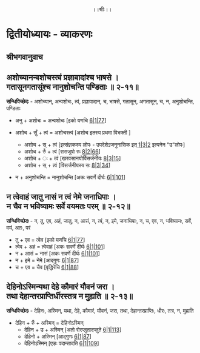 <p align="center"> ।।श्रीः।। </p>

# द्वितीयोध्यायः - व्याकरणः 

## श्रीभगवानुवाच
## अशोच्यानन्वशोचस्त्वं प्रज्ञावादांश्च भाषसे । <br> गतासूनगतासूंश्च नानुशोचन्ति पण्डिताः ॥ २-११॥

**सन्धिविच्छेदः** - अशोच्यान्, अन्वशोचः, त्वं, प्रज्ञावादान्, च, भाषसे, गतासून्, अगतासून्, च, न, अनुशोचन्ति, पण्डिताः

* अनु + अशोचः = अन्वशोचः [इको यणचि [6|1|77](http://ashtadhyayi.com/sutraani/6/1/77)]

* अशोच + सुँ + त्वं = अशोचस्त्वं [अशोच इतस्य प्रथमा विभक्ती ]
    * अशोच + स् + त्वं [इत्संज्ञकस्य लोपः - उपदेशेऽजनुनासिक इत् [1|3|2](http://ashtadhyayi.com/sutraani/1/3/2) इत्यनेन "उ"लोपः]
    * अशोच + रुँ + त्वं [ससजुषो रुः [8|2|66](http://ashtadhyayi.com/sutraani/8/2/66)]
    * अशोच + ः  + त्वं [खरवसानयोर्विसर्जनीयः [8|3|15](http://ashtadhyayi.com/sutraani/8/3/15)]
    * अशोच + स् + त्वं [विसर्जनीयस्य सः [8|3|34](http://ashtadhyayi.com/sutraani/8/3/34)]
* न + अनुशोचन्ति =  नानुशोचन्ति [अकः सवर्णे दीर्घः [6|1|101](http://ashtadhyayi.com/sutraani/6/1/101)]

## न त्वेवाहं जातु नासं न त्वं नेमे जनाधिपाः । <br> न चैव न भविष्यामः सर्वे वयमतः परम् ॥ २-१२॥

**सन्धिविच्छेदः** - न, तु, एव, अहं, जातु, न, आसं, न, त्वं, न, इमे, जनाधिपाः, न, च, एव, न, भविष्यामः, सर्वे, वयं, अतः, परं 

* तु + एव = त्वेव [इको यणचि [6|1|77](http://ashtadhyayi.com/sutraani/6/1/77)]
* त्वेव + अहं = त्वेवाहं [अकः सवर्णे दीर्घः [6|1|101](http://ashtadhyayi.com/sutraani/6/1/101)]
* न + आसं = नासं [अकः सवर्णे दीर्घः [6|1|101](http://ashtadhyayi.com/sutraani/6/1/101)]
* न + इमे = नेमे [आद्गुणः [6|1|87](http://ashtadhyayi.com/sutraani/6/1/87)]
* च + एव = चैव [वृद्धिरेचि [6|1|88](http://ashtadhyayi.com/sutraani/6/1/88)]

## देहिनोऽस्मिन्यथा देहे कौमारं यौवनं जरा । <br> तथा देहान्तरप्राप्तिर्धीरस्तत्र न मुह्यति ॥ २-१३॥

**सन्धिविच्छेदः** - देहिनः, अस्मिन्, यथा, देहे, कौमारं, यौवनं, जरा, तथा, देहान्तरप्राप्तिः, धीरः, तत्र, न, मुह्यति 

* देहिन + रुँ + अस्मिन् = देहिनोऽस्मिन्
    * देहिन + उ + अस्मिन् [अतो रोरप्लुतादप्लुते [6|1|113](http://ashtadhyayi.com/sutraani/6/1/113)]
    * देहिनो + अस्मिन् [आद्गुणः [6|1|87](http://ashtadhyayi.com/sutraani/6/1/87)]
    * देहिनोऽस्मिन् [एङः पदान्तादति [6|1|109](http://ashtadhyayi.com/sutraani/6/1/109)]


